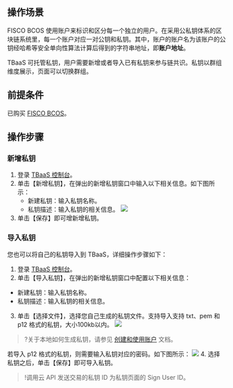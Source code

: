 ## 操作场景

FISCO BCOS 使用账户来标识和区分每一个独立的用户。在采用公私钥体系的区块链系统里，每一个账户对应一对公钥和私钥。其中，账户的账户名为该账户的公钥经哈希等安全单向性算法计算后得到的字符串地址，即**账户地址**。

TBaaS 可托管私钥，用户需要新增或者导入已有私钥来参与链共识。私钥以群组维度展示，页面可以切换群组。

## 前提条件

已购买 [FISCO BCOS](https://buy.cloud.tencent.com/tbaas_blockchain/bcos)。


## 操作步骤

### 新增私钥

1. 登录 [TBaaS 控制台](https://console.cloud.tencent.com/tbaas/bcos)。
2. 单击【新增私钥】，在弹出的新增私钥窗口中输入以下相关信息。如下图所示：
	- 新建私钥：输入私钥名称。
	- 私钥描述：输入私钥的相关信息。
![](https://main.qcloudimg.com/raw/b6308571faa64d0c78281d3206f8f698.png)
3.  单击【保存】即可增新增私钥。



### 导入私钥

您也可以将自己的私钥导入到 TBaaS，详细操作步骤如下：

1. 登录 [TBaaS 控制台](https://console.cloud.tencent.com/tbaas/bcos)。
2. 单击【导入私钥】，在弹出的新增私钥窗口中配置以下相关信息：
 - 新建私钥：输入私钥名称。
 - 私钥描述：输入私钥的相关信息。
3. 单击【选择文件】，选择您自己生成的私钥文件。支持导入支持 txt、pem 和 p12 格式的私钥，大小100kb以内。
![](https://main.qcloudimg.com/raw/d7c7244dab4b4d10a7d08f1ba48c7011.png)
>?关于本地如何生成私钥，请参见 [创建和使用账户](https://fisco-bcos-documentation.readthedocs.io/zh_CN/latest/docs/manual/account.html) 文档。
>
若导入 p12 格式的私钥，则需要输入私钥对应的密码。如下图所示：
![](https://main.qcloudimg.com/raw/ccde52edb04e83c2c10ece8b0c6de398.png)
4. 选择私钥之后，单击【保存】即可导入私钥。
>!调用云 API 发送交易的私钥 ID 为私钥页面的 Sign User ID。
